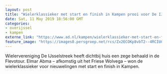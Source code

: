 ```yaml
---
layout: post
title: "Wielerklassieker met start en finish in Kampen prooi voor De IJsselstreek"
date: Sat, 11 May 2019 18:56:00 GMT
categories: 
- overijssel 
- kampen 
externe_link: "https://www.ad.nl/kampen/wielerklassieker-met-start-en-finish-in-kampen-prooi-voor-de-ijsselstreek~ac9f08bd/"
feature_image: "https://images0.persgroep.net/rcs/Zx2ECOKp8vbT2--4RCIUCCxvITg/diocontent/131734301/_fitwidth/400/?appId=21791a8992982cd8da851550a453bd7f&quality=0.7"
---
```


Wielervereniging De IJsselstreek heeft dichtbij huis een zege behaald in de Flevotour. Elmar Abma – afkomstig uit het Friese Wolvega – won de wielerklassieker voor nieuwelingen met start en finish in Kampen.
